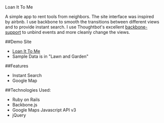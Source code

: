Loan It To Me

A simple app to rent tools from neighbors. The site interface was inspired by airbnb. I use backbone to smooth the transitions between different views and to provide instant search. I use Thoughtbot's excellent [backbone-support](https://github.com/thoughtbot/backbone-support) to unbind events and more cleanly change the views.


##Demo Site
+ [Loan It To Me](www.loanittome.net)
+ Sample Data is in "Lawn and Garden"

##Features
+ Instant Search
+ Google Map

##Technologies Used:
+ Ruby on Rails
+ Backbone.js
+ Google Maps Javascript API v3
+ jQuery

